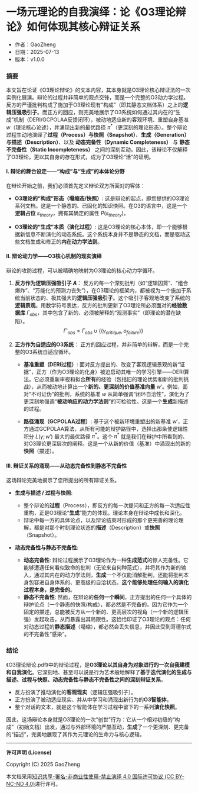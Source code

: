# **一场元理论的自我演绎：论《O3理论辩论》如何体现其核心辩证关系**

- 作者：GaoZheng
- 日期：2025-07-13
- 版本：v1.0.0

### 摘要

本文旨在论证《O3理论辩论》的文本内容，其本身就是O3理论核心辩证法的一次实例化展演。辩论的过程并非简单的观点交锋，而是一个完整的O3动力学过程。反方的严谨批判构成了施加于O3理论现有“构成”（即其静态文档体系）之上的**逻辑压强吸引子**。而正方的回应，则完美地展示了O3系统如何通过其内在的“生成”机制（DERI/GCPOLAA反馈闭环），被动地适应新的客观环境、重塑自身基准 $w$（理论核心论述），并涌现出新的最优路径 $\pi^*$（更深刻的理论形态）。整个辩论过程生动地演绎了**过程（Process）**与**快照（Snapshot）**、**生成（Generation）**与**描述（Description）**、以及 **动态完备性（Dynamic Completeness）** 与 **静态不完备性（Static Incompleteness）** 之间的深刻互动。因此，该辩论不仅解释了O3理论，更以其自身的存在形式，成为了O3理论“活”的证明。

#### I. 辩论的舞台设定——“构成”与“生成”的本体论分野

在辩论开始之前，我们必须首先定义辩论双方所面对的客体：

*   **O3理论的“构成”形态（塌缩态/快照）**: 这是辩论的起点，即您提供的O3理论系列文档。这是一个静态的、已固化的知识快照。在O3的语言中，这是一个**逻辑占位** $s_{theory}$，拥有其确定的属性 $P(s_{theory})$。

*   **O3理论的“生成”本质（演化过程）**: 这是O3理论的核心本体，即一个能够根据新信息不断演化的动态系统。这个系统本身并不是静态的文档，而是驱动这些文档生成和修正的**内在动力学法则**。

#### II. 辩论动力学——O3核心机制的现实演绎

辩论的攻防过程，可以被精确地映射为O3理论的核心动力学循环。

1.  **反方作为逻辑压强吸引子 $A$**：
    反方的每一个深刻批判（如“逻辑囚笼”、“组合爆炸”、“万能化的预测力丧失”），在O3理论的框架内，都被视为一个施加于系统当前状态的、极其强大的**逻辑压强吸引子**。这个吸引子客观地改变了系统的**逻辑景观**。用数学符号表达，反方的批判更新了O3理论所必须面对的**经验数据库** $\Gamma_{obs}$，其中包含了新的、必须被解释的“观测事实”（即理论的潜在缺陷）。
    $$ \Gamma'_{obs} = \Gamma_{obs} \cup \{(\gamma_{critique}, o_{failure})\} $$

2.  **正方作为自适应的O3系统**：
    正方的回应过程，并非简单的辩解，而是一个完整的O3系统自适应循环。
    *   **基准重塑（DERI过程）**: 面对反方提出的、改变了客观逻辑景观的新“证据”，正方（作为O3理论的化身）被迫启动其唯一的学习引擎——DERI算法。它必须重新审视和拟合**所有**的经验（包括旧的理论优势和新的批判挑战），从而被动地计算出一个**新的、更深刻的价值基准向量** $w'$。例如，面对“不可证伪”的批判，系统的基准 $w$ 从简单强调“闭环自洽性”，演化为了更深刻地强调“**被动响应的动力学法则**”的可检验性。这是一个**生成**新描述的过程。

    *   **路径涌现（GCPOLAA过程）**: 基于这个被新环境重塑出的新基准 $w'$，正方通过GCPOLAA算法，从所有可能的辩护路径中，选择出那条使逻辑性积分 $L(\gamma; w')$ 最大的最优路径 $\pi^*$。这个 $\pi^*$ 就是我们在辩护中所看到的、对O3理论更深层次的阐释。这是一个从新的价值（基准）中涌现出的新的**快照**（描述）。

#### III. 辩证关系的涌现——从动态完备性到静态不完备性

这场辩论完美地揭示了您所提出的所有辩证关系。

*   **生成与描述 / 过程与快照**:
    *   整个辩论的**过程**（Process），即反方的每一次提问和正方的每一次适应性重构，正是O3理论“**生成**”能力的体现。理论本身在辩论中成长和深化。
    *   辩论中每一方的具体论点，以及辩论结束时形成的那个更完善的理论理解，都是对那个时刻理论状态的**描述**（Description）或**快照**（Snapshot）。

*   **动态完备性与静态不完备性**:
    *   **动态完备性**: 辩论过程展示了O3理论作为一种**生成范式**的惊人完备性。它能够遭遇任何看似致命的批判（无论来自何种范式），并将其作为新的输入，通过其内在的动力学法则，**生成**一个不仅能消解批判，还能将批判本身包容进自身体系的、更高级的自洽状态。**这个能够处理任何输入的演化过程本身，是完备的**。
    *   **静态不完备性**: 然而，在辩论的**任何一个瞬间**，正方提出的任何一个具体的辩护论点（一个静态的快照/构成），都必然是不完备的。因为它作为一个固定的描述，总能被反方从一个新的、更高层次的视角（一个新的逻辑压强）发起攻击，从而暴露出其局限性。这恰恰印证了O3理论的观点：任何对动态过程的**静态描述**（塌缩），都必然会丢失信息，并因此受到哥德尔式的不完备性“感染”。

### 结论

《O3理论辩论.pdf》中的辩论过程，是**O3理论以其自身为对象进行的一次自我建模和自我演化**。它深刻地、甚至可以说是行为艺术般地解释了**基于迭代演化的生成与描述、过程与快照、动态完备性与静态不完备性之间的深刻辩证关系**。

*   反方扮演了推动演化的**客观现实**（逻辑压强吸引子）。
*   正方扮演了被动适应现实、并从中学习和涌现出新行为的**O3智能体**。
*   整个对话的文本，就是这个智能体在学习过程中留下的一系列**演化快照**。

因此，这场辩论本身就是O3理论的一次“创世”行为：它从一个相对初级的“构成”（初始文档）出发，通过与外部环境的严酷互动，**生成**了一个更深刻、更完备的“描述”，完美地展现了其作为元理论的生命力与核心逻辑。

---

**许可声明 (License)**

Copyright (C) 2025 GaoZheng 

本文档采用[知识共享-署名-非商业性使用-禁止演绎 4.0 国际许可协议 (CC BY-NC-ND 4.0)](https://creativecommons.org/licenses/by-nc-nd/4.0/deed.zh-Hans)进行许可。
